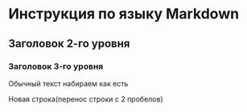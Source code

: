 # Инструкция по языку Markdown

## Заголовок 2-го уровня 
### Заголовок 3-го уровня

Обычный текст набираем как есть

Новая строка(перенос строки с 2 пробелов)